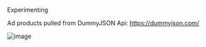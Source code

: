 Experimenting 

Ad products pulled from DummyJSON Api: https://dummyjson.com/

![image](https://github.com/user-attachments/assets/acd06a0e-f40f-4895-bcf5-48dd0d4e258e)
